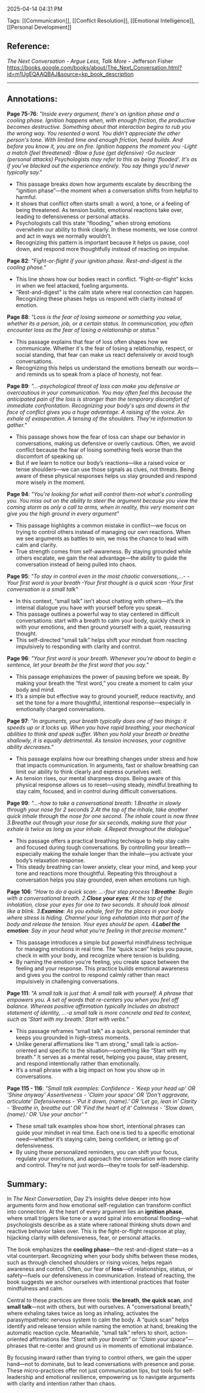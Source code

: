 

2025-04-14 
04:31 PM


Tags: [[Communication]], [[Conflict Resolution]], [[Emotional Intelligence]], [[Personal Development]]


## Reference:
*The Next Conversation - Argue Less, Talk More* - Jefferson Fisher 
https://books.google.com/books/about/The_Next_Conversation.html?id=m1UgEQAAQBAJ&source=kp_book_description



------------------------------------------------------------------------

## Annotations:

**Page 75-76**:
*"Inside every argument, there's an ignition phase and a cooling phase.
Ignition happens when, with enough friction, the productive becomes destructive. Something about that interaction begins to rub you the wrong way. You resented a word. You didn't appreciate the other person's tone. With limited time and enough friction, head builds. And before you know it, you are on fire.
Ignition happens the moment you 
-Light a match (feel threatened)
-Blow a fuse (get defensive)
-Go nuclear (personal attacks)
Psychologists may refer to this as being 'flooded'. It's as if you've blacked out the experience entirely. You say things you'd never typically say."*

- This passage breaks down how arguments escalate by describing the “ignition phase”—the moment when a conversation shifts from helpful to harmful. 
- It shows that conflict often starts small: a word, a tone, or a feeling of being threatened. As tension builds, emotional reactions take over, leading to defensiveness or personal attacks. 
- Psychologists call this state “flooding,” when strong emotions overwhelm our ability to think clearly. In these moments, we lose control and act in ways we normally wouldn’t.
- Recognizing this pattern is important because it helps us pause, cool down, and respond more thoughtfully instead of reacting on impulse.


**Page 82**:
*"Fight-or-flight if your ignition phase. Rest-and-digest is the cooling phase."*

- This line shows how our bodies react in conflict. “Fight-or-flight” kicks in when we feel attacked, fueling arguments. 
- “Rest-and-digest” is the calm state where real connection can happen. Recognizing these phases helps us respond with clarity instead of emotion.


**Page 88**:
*"Loss is the fear of losing someone or something you value, whether its a person, job, or a certain status. In communication, you often encounter loss as the fear of losing a relationship or status."*

- This passage explains that fear of loss often shapes how we communicate. Whether it's the fear of losing a relationship, respect, or social standing, that fear can make us react defensively or avoid tough conversations. 
- Recognizing this helps us understand the emotions beneath our words—and reminds us to speak from a place of honesty, not fear.


**Page 89**:
*"...-psychological threat of loss can make you defensive or overcautious in your communication. You may often feel this because the anticipated pain of the loss is stronger than the temporary discomfort of immediate confrontation. 
Recognizing your body's ups and downs in the face of conflict gives you a huge advantage. 
A raising of the voice. An exhale of exasperation. A tensing of the shoulders. They're information to gather."*

- This passage shows how the fear of loss can shape our behavior in conversations, making us defensive or overly cautious. Often, we avoid conflict because the fear of losing something feels worse than the discomfort of speaking up. 
- But if we learn to notice our body’s reactions—like a raised voice or tense shoulders—we can use those signals as clues, not threats. Being aware of these physical responses helps us stay grounded and respond more wisely in the moment.


**Page 94**:
*"You're looking for what will control them-not what's controlling you. You miss out on the ability to steer the argument because you view the coming storm as only a call to arms, when in reality, this very moment can give you the high ground in every argument"*

- This passage highlights a common mistake in conflict—we focus on trying to control others instead of managing our own reactions. When we see arguments as battles to win, we miss the chance to lead with calm and clarity. 
- True strength comes from self-awareness. By staying grounded while others escalate, we gain the real advantage—the ability to guide the conversation instead of being pulled into chaos.


**Page 95**:
*"To stay in control even in the most chaotic conversations,...-
-Your first word is your breath
-Your first thought is a quick scan
-Your first conversation is a small talk"*

- In this context, “small talk” isn’t about chatting with others—it’s the internal dialogue you have with yourself before you speak. 
- This passage outlines a powerful way to stay centered in difficult conversations: start with a breath to calm your body, quickly check in with your emotions, and then ground yourself with a quiet, reassuring thought. 
- This self-directed “small talk” helps shift your mindset from reacting impulsively to responding with clarity and control.


**Page 96**:
*"Your first word is your breath. Whenever you're about to begin a sentence, let your breath be the first word that you say."*

- This passage emphasizes the power of pausing before we speak. By making your breath the “first word,” you create a moment to calm your body and mind. 
- It’s a simple but effective way to ground yourself, reduce reactivity, and set the tone for a more thoughtful, intentional response—especially in emotionally charged conversations.


**Page 97**:
*"In arguments, your breath typically does one of two things: it speeds up or it locks up. When you have rapid breathing, your mechanical abilities to think and speak suffer. When you hold your breath or breathe shallowly, it is equally detrimental. As tension increases, your cognitive ability decreases."*

- This passage explains how our breathing changes under stress and how that impacts communication. In arguments, fast or shallow breathing can limit our ability to think clearly and express ourselves well. 
- As tension rises, our mental sharpness drops. Being aware of this physical response allows us to reset—using steady, mindful breathing to stay calm, focused, and in control during difficult conversations.


**Page 99**:
*"...-how to take a conversational breath:
1.Breathe in slowly through your nose for 2 seconds
2.At the top of the inhale, take another quick inhale through the nose for one second. The inhale count is now three
3.Breathe out through your nose for six seconds, making sure that your exhale is twice as long as your inhale.
4.Repeat throughout the dialogue"*

- This passage offers a practical breathing technique to help stay calm and focused during tough conversations. By controlling your breath—especially making the exhale longer than the inhale—you activate your body’s relaxation response. 
- This steady breathing can lower anxiety, clear your mind, and keep your tone and reactions more thoughtful. Repeating this throughout a conversation helps you stay grounded, even when emotions run high.


**Page 106**:
*"How to do a quick scan: ...-four step process
1.**Breathe**: Begin with a conversational breath.
2.**Close your eyes**: At the top of the inhalation, close your eyes for one to two seconds. It should look almost like a blink.
3.**Examine**: As you exhale, feel for the places in your body where stress is hiding. Channel your long exhalation into that part of the body and release the tension. Your eyes should be open. 
4.**Label the emotion**: Say in your head what you're feeling in that precise moment."*

- This passage introduces a simple but powerful mindfulness technique for managing emotions in real time. The “quick scan” helps you pause, check in with your body, and recognize where tension is building. 
- By naming the emotion you're feeling, you create space between the feeling and your response. This practice builds emotional awareness and gives you the control to respond calmly rather than react impulsively in challenging conversations.


**Page 111**:
*"A small talk is just that: A small talk with yourself. A phrase that empowers you. A set of words that re-centers you when you feel off balance. Whereas positive affirmation typically includes an abstract statement of identity, ...-a small talk is more concrete and tied to context, such as 'Start with my breath.' 
Start with verbs."*

- This passage reframes “small talk” as a quick, personal reminder that keeps you grounded in high-stress moments. 
- Unlike general affirmations like “I am strong,” small talk is action-oriented and specific to the situation—something like “Start with my breath.” It serves as a mental reset, helping you pause, stay present, and respond intentionally rather than emotionally. 
- It’s a small phrase with a big impact on how you show up in conversations.


**Page 115 - 116**:
*"Small talk examples:
Confidence - 'Keep your head up' OR 'Shine anyway'
Assertiveness - 'Claim your space' OR 'Don't aggravate, articulate'
Defensiveness - 'Put it down, (name).' OR 'Let go, lean in'
Clarity - 'Breathe in, breathe out' OR 'Find the heart of it'
Calmness - 'Slow down, (name).' OR 'Use your anchor' "*

- These small talk examples show how short, intentional phrases can guide your mindset in real time. Each one is tied to a specific emotional need—whether it’s staying calm, being confident, or letting go of defensiveness. 
- By using these personalized reminders, you can shift your focus, regulate your emotions, and approach the conversation with more clarity and control. They're not just words—they’re tools for self-leadership.


## Summary:

In _The Next Conversation_, Day 2’s insights delve deeper into how arguments form and how emotional self-regulation can transform conflict into connection. At the heart of every argument lies an **ignition phase**, where small triggers like tone or a word spiral into emotional flooding—what psychologists describe as a state where rational thinking shuts down and reactive behavior takes over. This is the fight-or-flight response at play, hijacking clarity with defensiveness, fear, or personal attacks.

The book emphasizes the **cooling phase**—the rest-and-digest state—as a vital counterpart. Recognizing when your body shifts between these modes, such as through clenched shoulders or rising voices, helps regain awareness and control. Often, our fear of **loss**—of relationships, status, or safety—fuels our defensiveness in communication. Instead of reacting, the book suggests we anchor ourselves with intentional practices that foster mindfulness and calm.

Central to these practices are three tools: **the breath**, **the quick scan**, and **small talk**—not with others, but with ourselves. A "conversational breath," where exhaling takes twice as long as inhaling, activates the parasympathetic nervous system to calm the body. A “quick scan” helps identify and release tension while naming the emotion at hand, breaking the automatic reaction cycle. Meanwhile, “small talk” refers to short, action-oriented affirmations like _“Start with your breath”_ or _“Claim your space”_—phrases that re-center and ground us in moments of emotional imbalance.

By focusing inward rather than trying to control others, we gain the upper hand—not to dominate, but to lead conversations with presence and poise. These micro-practices offer not just communication tips, but tools for self-leadership and emotional resilience, empowering us to navigate arguments with clarity and intention rather than chaos.